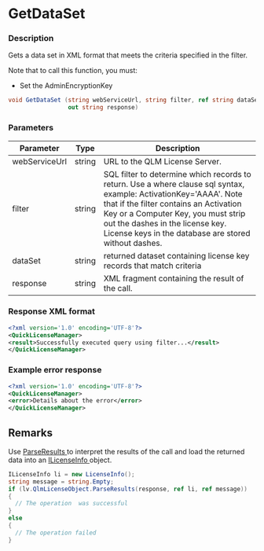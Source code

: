 # GetDataSet

### Description

Gets a data set in XML format that meets the criteria specified in the filter.

Note that to call this function, you must:

* Set the AdminEncryptionKey

```c#
void GetDataSet (string webServiceUrl, string filter, ref string dataSet, 
                 out string response)
```

### Parameters

| Parameter     |  Type  | Description                                                                                                                                                                                                                                                                                    |
| ------------- | :----: | ---------------------------------------------------------------------------------------------------------------------------------------------------------------------------------------------------------------------------------------------------------------------------------------------- |
| webServiceUrl | string | URL to the QLM License Server.                                                                                                                                                                                                                                                                 |
| filter        | string | SQL filter to determine which records to return. Use a where clause sql syntax, example: ActivationKey='AAAA'. Note that if the filter contains an Activation Key or a Computer Key, you must strip out the dashes in the license key. License keys in the database are stored without dashes. |
| dataSet       | string | returned dataset containing license key records that match criteria                                                                                                                                                                                                                            |
| response      | string | XML fragment containing the result of the call.                                                                                                                                                                                                                                                |

### Response XML format

```xml
<?xml version='1.0' encoding='UTF-8'?>
<QuickLicenseManager>
<result>Successfully executed query using filter...</result>
</QuickLicenseManager>
```

### Example error response

```xml
<?xml version='1.0' encoding='UTF-8'?>
<QuickLicenseManager>
<error>Details about the error</error>
</QuickLicenseManager>
```

## Remarks

Use [ParseResults ](https://soraco.readme.io/reference/parseresults)to interpret the results of the call and load the returned data into an [ILicenseInfo ](https://soraco.readme.io/reference/ilicenseinfo)object.

```c#
ILicenseInfo li = new LicenseInfo();
string message = string.Empty;
if (lv.QlmLicenseObject.ParseResults(response, ref li, ref message))
{
  // The operation  was successful	
}
else
{
  // The operation failed
}
```
